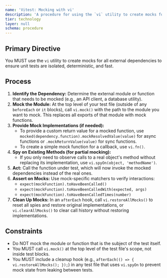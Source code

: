 ```yaml
---
name: 'Vitest: Mocking with vi'
description: 'A procedure for using the `vi` utility to create mocks for external dependencies, ensuring unit tests are isolated and deterministic.'
tier: technology
layer: null
schema: procedure
---
```


## Primary Directive

You MUST use the `vi` utility to create mocks for all external dependencies to ensure unit tests are isolated, deterministic, and fast.

## Process

1.  **Identify the Dependency:** Determine the external module or function that needs to be mocked (e.g., an API client, a database utility).
2.  **Mock the Module:** At the top level of your test file (outside of any `beforeEach` or `it` blocks), call `vi.mock()` with the path to the module you want to mock. This replaces all exports of that module with mock functions.
3.  **Provide Mock Implementations (if needed):**
    - To provide a custom return value for a mocked function, use `mocked(dependency.function).mockResolvedValue(value)` for async functions or `.mockReturnValue(value)` for sync functions.
    - To create a simple mock function for a callback, use `vi.fn()`.
4.  **Spy on Existing Methods (for partial mocking):**
    - If you only need to observe calls to a real object's method without replacing its implementation, use `vi.spyOn(object, 'methodName')`.
5.  **Act:** Call the function under test, which will now invoke the mocked dependencies instead of the real ones.
6.  **Assert on Mocks:** Use mock-specific matchers to verify interactions:
    - `expect(mockFunction).toHaveBeenCalled()`
    - `expect(mockFunction).toHaveBeenCalledWith(expected, args)`
    - `expect(mockFunction).toHaveBeenCalledTimes(number)`
7.  **Clean Up Mocks:** In an `afterEach` hook, call `vi.restoreAllMocks()` to reset all spies and restore original implementations, or `vi.clearAllMocks()` to clear call history without restoring implementations.

## Constraints

- Do NOT mock the module or function that is the subject of the test itself.
- You MUST call `vi.mock()` at the top level of the test file's scope, not inside test blocks.
- You MUST include a cleanup hook (e.g., `afterEach(() => { vi.restoreAllMocks(); });`) in any test file that uses `vi.spyOn` to prevent mock state from leaking between tests.
